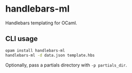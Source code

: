# handlebars-ml

Handlebars templating for OCaml.

## CLI usage

```bash
opam install handlebars-ml
handlebars-ml -d data.json template.hbs
```

Optionally, pass a partials directory with `-p partials_dir`.
